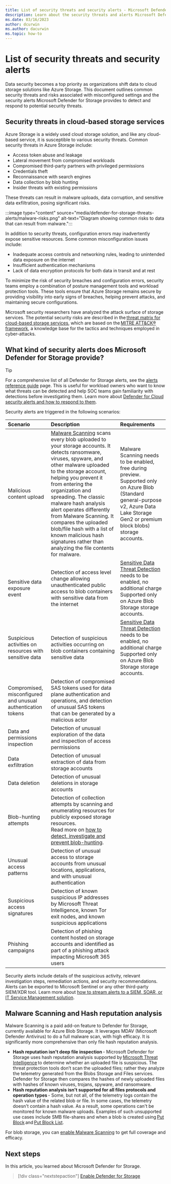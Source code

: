 ```yaml
---
title: List of security threats and security alerts - Microsoft Defender for Cloud
description: Learn about the security threats and alerts Microsoft Defender for Storage provides to detect and respond to potential security risks.
ms.date: 03/16/2023
author: dcurwin
ms.author: dacurwin
ms.topic: how-to
---
```


# List of security threats and security alerts

Data security becomes a top priority as organizations shift data to cloud storage solutions like Azure Storage. This document outlines common security threats and risks associated with misconfigured settings and the security alerts Microsoft Defender for Storage provides to detect and respond to potential security threats.

## Security threats in cloud-based storage services

Azure Storage is a widely used cloud storage solution, and like any cloud-based service, it is susceptible to various security threats. Common security threats in Azure Storage include:

- Access token abuse and leakage
- Lateral movement from compromised workloads
- Compromised third-party partners with privileged permissions
- Credentials theft
- Reconnaissance with search engines
- Data collection by blob hunting
- Insider threats with existing permissions

These threats can result in malware uploads, data corruption, and sensitive data exfiltration, posing significant risks.

:::image type="content" source="media/defender-for-storage-threats-alerts/malware-risks.png" alt-text="Diagram showing common risks to data that can result from malware.":::

In addition to security threats, configuration errors may inadvertently expose sensitive resources. Some common misconfiguration issues include:

- Inadequate access controls and networking rules, leading to unintended data exposure on the internet
- Insufficient authentication mechanisms
- Lack of data encryption protocols for both data in transit and at rest

To minimize the risk of security breaches and configuration errors, security teams employ a combination of posture management tools and workload protection tools. These tools ensure that Azure Storage remains secure by providing visibility into early signs of breaches, helping prevent attacks, and maintaining secure configurations.

Microsoft security researchers have analyzed the attack surface of storage services. The potential security risks are described in the [threat matrix for cloud-based storage services](https://www.microsoft.com/security/blog/2021/04/08/threat-matrix-for-storage/), which are based on the [MITRE ATT&CK® framework](https://attack.mitre.org/techniques/enterprise/), a knowledge base for the tactics and techniques employed in cyber-attacks.

## What kind of security alerts does Microsoft Defender for Storage provide?

> [!TIP]
> For a comprehensive list of all Defender for Storage alerts, see the [alerts reference guide](alerts-reference.md#alerts-azurestorage) page. This is useful for workload owners who want to know what threats can be detected and help SOC teams gain familiarity with detections before investigating them. Learn more about [Defender for Cloud security alerts and how to respond to them](managing-and-responding-alerts.md).

Security alerts are triggered in the following scenarios:

| Scenario  | Description  | Requirements  |
|:--- |:--- |:--- |
| Malicious content upload  | [Malware Scanning](defender-for-storage-malware-scan.md) scans every blob uploaded to your storage accounts. It detects ransomware, viruses, spyware, and other malware uploaded to the storage account, helping you prevent it from entering the organization and spreading. The classic malware hash analysis alert operates differently from Malware Scanning. It compares the uploaded blob/file hash with a list of known malicious hash signatures rather than analyzing the file contents for malware.  | Malware Scanning needs to be enabled, free during preview.<br>Supported only on Azure Blob (Standard general-purpose v2, Azure Data Lake Storage Gen2 or premium block blobs) storage accounts. |
| Sensitive data exposure event  | Detection of access level change allowing unauthenticated public access to blob containers with sensitive data from the internet  | [Sensitive Data Threat Detection](defender-for-storage-data-sensitivity.md) needs to be enabled, no additional charge<br>Supported only on Azure Blob Storage storage accounts.  |
| Suspicious activities on resources with sensitive data  | Detection of suspicious activities occurring on blob containers containing sensitive data  | [Sensitive Data Threat Detection](defender-for-storage-data-sensitivity.md) needs to be enabled, no additional charge<br>Supported only on Azure Blob Storage storage accounts.  |
| Compromised, misconfigured and unusual authentication tokens  | Detection of compromised SAS tokens used for data plane authentication and operations, and detection of unusual SAS tokens that can be generated by a malicious actor  |  |
| Data and permissions inspection  | Detection of unusual exploration of the data and inspection of access permissions  |  |
| Data exfiltration  | Detection of unusual extraction of data from storage accounts  |  |
| Data deletion  | Detection of unusual deletions in storage accounts  |  |
| Blob-hunting attempts  | Detection of collection attempts by scanning and enumerating resources for publicly exposed storage resources.<br>Read more on [how to detect, investigate and prevent blob-hunting](https://techcommunity.microsoft.com/t5/microsoft-defender-for-cloud/protect-your-storage-resources-against-blob-hunting/ba-p/3735238).  |  |
| Unusual access patterns  | Detection of unusual access to storage accounts from unusual locations, applications, and with unusual authentication  |  |
| Suspicious access signatures  | Detection of known suspicious IP addresses by Microsoft Threat Intelligence, known Tor exit nodes, and known suspicious applications  |  |
| Phishing campaigns  | Detection of phishing content hosted on storage accounts and identified as part of a phishing attack impacting Microsoft 365 users  |  |

Security alerts include details of the suspicious activity, relevant investigation steps, remediation actions, and security recommendations. Alerts can be exported to Microsoft Sentinel or any other third-party SIEM/XDR tool. Learn more about [how to stream alerts to a SIEM, SOAR, or IT Service Management solution](export-to-siem.md).

## Malware Scanning and Hash reputation analysis

Malware Scanning is a paid add-on feature to Defender for Storage, currently available for Azure Blob Storage. It leverages MDAV (Microsoft Defender Antivirus) to do a full malware scan, with high efficacy. It is significantly more comprehensive than only file hash reputation analysis.  


- **Hash reputation isn't deep file inspection** - Microsoft Defender for Storage uses hash reputation analysis supported by [Microsoft Threat Intelligence](https://go.microsoft.com/fwlink/?linkid=2128684) to determine whether an uploaded file is suspicious. The threat protection tools don’t scan the uploaded files; rather they analyze the telemetry generated from the Blobs Storage and Files services. Defender for Storage then compares the hashes of newly uploaded files with hashes of known viruses, trojans, spyware, and ransomware.
- **Hash reputation analysis isn't supported for all files protocols and operation types** - Some, but not all, of the telemetry logs contain the hash value of the related blob or file. In some cases, the telemetry doesn't contain a hash value. As a result, some operations can't be monitored for known malware uploads. Examples of such unsupported use cases include SMB file-shares and when a blob is created using [Put Block](/rest/api/storageservices/put-block) and [Put Block List](/rest/api/storageservices/put-block-list).

For blob storage, you can [enable Malware Scanning](defender-for-storage-malware-scan.md) to get full coverage and efficacy.

## Next steps

In this article, you learned about Microsoft Defender for Storage.

> [!div class="nextstepaction"]
> [Enable Defender for Storage](enable-enhanced-security.md)
